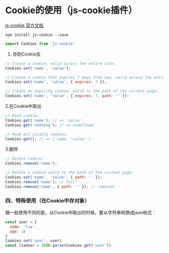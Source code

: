 # Cookie的使用（js-cookie插件）

[js-cookie 官方文档](https://www.npmjs.com/package/js-cookie)

```undefined
npm install js-cookie --save
```

```javascript
import Cookies from 'js-cookie'
```

1. 存到Cookie去

```javascript
// Create a cookie, valid across the entire site:
Cookies.set('name', 'value');

// Create a cookie that expires 7 days from now, valid across the entire site:
Cookies.set('name', 'value', { expires: 7 });

// Create an expiring cookie, valid to the path of the current page:
Cookies.set('name', 'value', { expires: 7, path: '' });
```

2.在Cookie中取出

```javascript
// Read cookie:
Cookies.get('name'); // => 'value'
Cookies.get('nothing'); // => undefined

// Read all visible cookies:
Cookies.get(); // => { name: 'value' }
```

3.删除

```javascript
// Delete cookie:
Cookies.remove('name');

// Delete a cookie valid to the path of the current page:
Cookies.set('name', 'value', { path: '' });
Cookies.remove('name'); // fail!
Cookies.remove('name', { path: '' }); // removed!
```

### 四、特殊使用（在Cookie中存对象）

跟一般使用不同的是，从Cookie中取出的时候，要从字符串转换成json格式：

```javascript
const user = {
  name: 'lia',
  age: 18
}
Cookies.set('user', user)
const liaUser = JSON.parse(Cookies.get('user'))
```